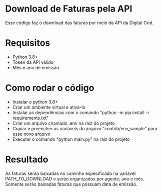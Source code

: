 # Download de Faturas pela API
Esse código faz o download das faturas por meio da API da Digital Grid.

# Requisitos
* Python 3.8+
* Token da API válido
* Mês e ano de emissão

# Como rodar o código
* Instalar o python 3.8+
* Criar um ambiente virtual e ativá-lo
* Instalar as dependências com o comando "python -m pip install -r requirements.txt"
* Criar um arquivo chamado .env na raiz do projeto
* Copiar e preencher as variáveis do arquivo "contrib/env_sample" para esse novo arquivo
* Executar o comando "python main.py" na raiz do projeto

# Resultado
As faturas serão baixadas no caminho especificado na variável PATH_TO_DOWNLOAD e serão organizados por
agente, ano e mês. Somente serão baixadas faturas que possuam data de emissão.